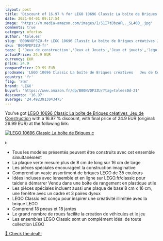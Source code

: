 ```yaml
---
layout: post
title: 'Discount of 16.97 % for LEGO 10696 Classic La boîte de Briques c'
date: 2021-04-01 09:17:54
image: 'https://m.media-amazon.com/images/I/51I7tDbzWFL._SL400_.jpg'
comments: true
category: ofertas
author: 'tole.es'
slug: 'B00NVDP3ZU-fr LEGO 10696 Classic La boîte de Briques créatives Jeu de...'
sku: 'B00NVDP3ZU-fr'
tags: [ 'Jeux de construction','Jeux et Jouets','Jeux et jouets','lego', ]
actualPrice: 24.9 EUR
currency: EUR
price: 24.9
comparePrice: 29.99 EUR
prodname: 'LEGO 10696 Classic La boîte de Briques créatives   Jeu de Construction'
country: 'fr'
flag: '🇫🇷'
brand: 'LEGO'
buyurl: 'https://www.amazon.fr/dp/B00NVDP3ZU/?tag=tolees0d-21'
descuento: '16.97'
average: '24.4923913043475'
---
```


You've got [LEGO 10696 Classic La boîte de Briques créatives   Jeu de Construction](https://www.amazon.fr/dp/B00NVDP3ZU/?tag=tolees0d-21) with a  16.97 % discount, with final price of 24.9 EUR (original: 29.99 EUR) at the following link:

[![LEGO 10696 Classic La boîte de Briques c](https://m.media-amazon.com/images/I/51I7tDbzWFL._SL400_.jpg)](https://www.amazon.fr/dp/B00NVDP3ZU/?tag=tolees0d-21)

ℹ️:

- Tous les modèles présentés peuvent être construits avec cet ensemble simultanément
- La plaque verte mesure plus de 8 cm de long sur 16 cm de large
- Les pièces spéciales encouragent la construction imaginative
- Comprend un vaste assortiment de briques LEGO de 35 couleurs
- Idées incluses avec lensemble et en ligne sur LEGO.fr/classic pour taider à démarrer Vendu dans une boîte de rangement en plastique utile
- Les pièces spéciales incluent aussi une plaque de base 8 cm x 16 cm, une fenêtre avec un cadre et 3 paires dyeux
- LEGO Classic est conçu pour inspirer une créativité illimitée avec la brique LEGO
- Comprend 18 pneus et 18 jantes
- Le grand nombre de roues facilite la création de véhicules et le jeu
- Les ensembles LEGO Classic sont un complément idéal de toute collection LEGO

[🛒 Check the deal!!](https://www.amazon.fr/dp/B00NVDP3ZU/?tag=tolees0d-21)
